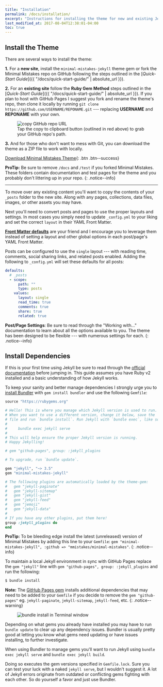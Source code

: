 ```yaml
---
title: "Installation"
permalink: /docs/installation/
excerpt: "Instructions for installing the theme for new and existing Jekyll based sites."
last_modified_at: 2017-08-04T12:38:01-04:00
toc: true
---
```


## Install the Theme

There are several ways to install the theme:

**1.** For a **new site**, install the `minimal-mistakes-jekyll` theme gem or fork the Minimal Mistakes repo on GitHub following the steps outlined in the [*Quick-Start Guide*]({{ "/docs/quick-start-guide/" | absolute_url }}).

**2.** For an **existing site** follow the **Ruby Gem Method** steps outlined in the [*Quick-Start Guide*]({{ "/docs/quick-start-guide/" | absolute_url }}). If you plan to host with GitHub Pages I suggest you fork and rename the theme's repo, then clone it locally by running `git clone https://github.com/USERNAME/REPONAME.git` --- replacing **USERNAME** and **REPONAME** with your own. 

<figure>
  <img src="{{ '/assets/images/mm-github-copy-repo-url.jpg' | absolute_url }}" alt="copy GitHub repo URL">
  <figcaption>Tap the copy to clipboard button (outlined in red above) to grab your GitHub repo's path.</figcaption>
</figure>

**3.** And for those who don't want to mess with Git, you can download the theme as a ZIP file to work with locally.

[<i class="fa fa-download"></i> Download Minimal Mistakes Theme](https://github.com/mmistakes/minimal-mistakes/archive/master.zip){: .btn .btn--success}

**ProTip:** Be sure to remove `/docs` and `/test` if you forked Minimal Mistakes. These folders contain documentation and test pages for the theme and you probably don't littering up in your repo.
{: .notice--info}

---

To move over any existing content you'll want to copy the contents of your `_posts` folder to the new site. Along with any pages, collections, data files, images, or other assets you may have.

Next you'll need to convert posts and pages to use the proper layouts and settings. In most cases you simply need to update `_config.yml` to your liking and set the correct `layout` in their YAML Front Matter.

[**Front Matter defaults**](https://jekyllrb.com/docs/configuration/#front-matter-defaults) are your friend and I encourage you to leverage them instead of setting a layout and other global options in each post/page's YAML Front Matter.

Posts can be configured to use the `single` layout --- with reading time, comments, social sharing links, and related posts enabled. Adding the following to `_config.yml` will set these defaults for all posts:

```yaml
defaults:
  # _posts
  - scope:
      path: ""
      type: posts
    values:
      layout: single
      read_time: true
      comments: true
      share: true
      related: true
```

**Post/Page Settings**: Be sure to read through the "Working with..." documentation to learn about all the options available to you. The theme has been designed to be flexible --- with numerous settings for each.
{: .notice--info}

## Install Dependencies

If this is your first time using Jekyll be sure to read through the [official documentation](https://jekyllrb.com/docs/home/) before jumping in. This guide assumes you have Ruby v2 installed and a basic understanding of how Jekyll works.

To keep your sanity and better manage dependencies I strongly urge you to [install Bundler](http://bundler.io/) with `gem install bundler` and use the following `Gemfile`:

```ruby
source "https://rubygems.org"

# Hello! This is where you manage which Jekyll version is used to run.
# When you want to use a different version, change it below, save the
# file and run `bundle install`. Run Jekyll with `bundle exec`, like so:
#
#     bundle exec jekyll serve
#
# This will help ensure the proper Jekyll version is running.
# Happy Jekylling!

# gem "github-pages", group: :jekyll_plugins

# To upgrade, run `bundle update`.

gem "jekyll", "~> 3.5"
gem "minimal-mistakes-jekyll"

# The following plugins are automatically loaded by the theme-gem:
#   gem "jekyll-paginate"
#   gem "jekyll-sitemap"
#   gem "jekyll-gist"
#   gem "jekyll-feed"
#   gem "jemoji"
#   gem "jekyll-data"
#
# If you have any other plugins, put them here!
group :jekyll_plugins do
end
```

**ProTip:** To be bleeding edge install the latest (unreleased) version of Minimal Mistakes by adding this line to your `Gemfile`: `gem "minimal-mistakes-jekyll", :github => "mmistakes/minimal-mistakes"`.
{: .notice--info}

To maintain a local Jekyll environment in sync with GitHub Pages replace the `gem "jekyll"` line with `gem "github-pages", group: :jekyll_plugins` and run the following:

```bash
$ bundle install
```

**Note:** The [GitHub Pages gem](https://github.com/github/pages-gem) installs additional dependencies that may need to be added to your `Gemfile` if you decide to remove the `gem "github-pages"` eg. `jekyll-paginate`, `jekyll-sitemap`, `jekyll-feed`, etc.
{: .notice--warning}

<figure>
  <img src="{{ '/assets/images/mm-bundle-install.gif' | absolute_url }}" alt="bundle install in Terminal window">
</figure>

Depending on what gems you already have installed you may have to run `bundle update` to clear up any dependency issues. Bundler is usually pretty good at letting you know what gems need updating or have issues installing, to further investigate.

When using Bundler to manage gems you'll want to run Jekyll using `bundle exec jekyll serve` and `bundle exec jekyll build`.

Doing so executes the gem versions specified in `Gemfile.lock`. Sure you can test your luck with a naked `jekyll serve`, but I wouldn't suggest it. A lot of Jekyll errors originate from outdated or conflicting gems fighting with each other. So do yourself a favor and just use Bundler.